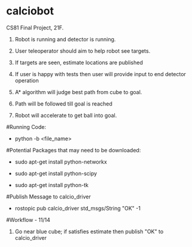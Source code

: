 # calciobot
CS81 Final Project, 21F.


1. Robot is running and detector is running.

2. User teleoperator should aim to help robot see targets.

3. If targets are seen, estimate locations are published

4. If user is happy with tests then user will provide input to end detector operation

5.  A* algorithm will judge best path from cube to goal.

6. Path will be followed till goal is reached

7. Robot will accelerate to get ball into goal.




#Running Code:


* python -b <file_name>


#Potential Packages that may need to be downloaded:

* sudo apt-get install python-networkx

* sudo apt-get install python-scipy

* sudo apt-get install python-tk

#Publish Message to calcio_driver

* rostopic pub calcio_driver std_msgs/String "OK" -1



#Workflow - 11/14

1.  Go near blue cube; if satisfies estimate then publish "OK" to calcio_driver

